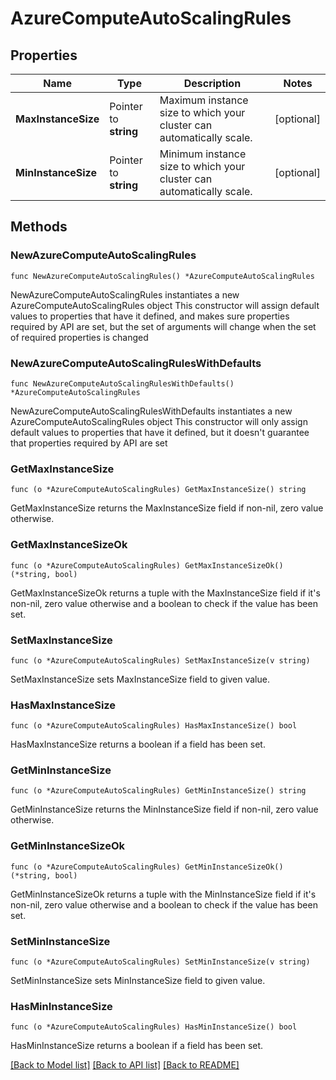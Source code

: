 # AzureComputeAutoScalingRules

## Properties

Name | Type | Description | Notes
------------ | ------------- | ------------- | -------------
**MaxInstanceSize** | Pointer to **string** | Maximum instance size to which your cluster can automatically scale. | [optional] 
**MinInstanceSize** | Pointer to **string** | Minimum instance size to which your cluster can automatically scale. | [optional] 

## Methods

### NewAzureComputeAutoScalingRules

`func NewAzureComputeAutoScalingRules() *AzureComputeAutoScalingRules`

NewAzureComputeAutoScalingRules instantiates a new AzureComputeAutoScalingRules object
This constructor will assign default values to properties that have it defined,
and makes sure properties required by API are set, but the set of arguments
will change when the set of required properties is changed

### NewAzureComputeAutoScalingRulesWithDefaults

`func NewAzureComputeAutoScalingRulesWithDefaults() *AzureComputeAutoScalingRules`

NewAzureComputeAutoScalingRulesWithDefaults instantiates a new AzureComputeAutoScalingRules object
This constructor will only assign default values to properties that have it defined,
but it doesn't guarantee that properties required by API are set

### GetMaxInstanceSize

`func (o *AzureComputeAutoScalingRules) GetMaxInstanceSize() string`

GetMaxInstanceSize returns the MaxInstanceSize field if non-nil, zero value otherwise.

### GetMaxInstanceSizeOk

`func (o *AzureComputeAutoScalingRules) GetMaxInstanceSizeOk() (*string, bool)`

GetMaxInstanceSizeOk returns a tuple with the MaxInstanceSize field if it's non-nil, zero value otherwise
and a boolean to check if the value has been set.

### SetMaxInstanceSize

`func (o *AzureComputeAutoScalingRules) SetMaxInstanceSize(v string)`

SetMaxInstanceSize sets MaxInstanceSize field to given value.

### HasMaxInstanceSize

`func (o *AzureComputeAutoScalingRules) HasMaxInstanceSize() bool`

HasMaxInstanceSize returns a boolean if a field has been set.

### GetMinInstanceSize

`func (o *AzureComputeAutoScalingRules) GetMinInstanceSize() string`

GetMinInstanceSize returns the MinInstanceSize field if non-nil, zero value otherwise.

### GetMinInstanceSizeOk

`func (o *AzureComputeAutoScalingRules) GetMinInstanceSizeOk() (*string, bool)`

GetMinInstanceSizeOk returns a tuple with the MinInstanceSize field if it's non-nil, zero value otherwise
and a boolean to check if the value has been set.

### SetMinInstanceSize

`func (o *AzureComputeAutoScalingRules) SetMinInstanceSize(v string)`

SetMinInstanceSize sets MinInstanceSize field to given value.

### HasMinInstanceSize

`func (o *AzureComputeAutoScalingRules) HasMinInstanceSize() bool`

HasMinInstanceSize returns a boolean if a field has been set.


[[Back to Model list]](../README.md#documentation-for-models) [[Back to API list]](../README.md#documentation-for-api-endpoints) [[Back to README]](../README.md)


